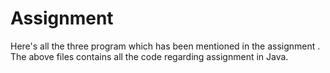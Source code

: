 # Assignment
Here's all the three program which has been mentioned in the assignment .
The above files contains all the code regarding assignment in Java.
